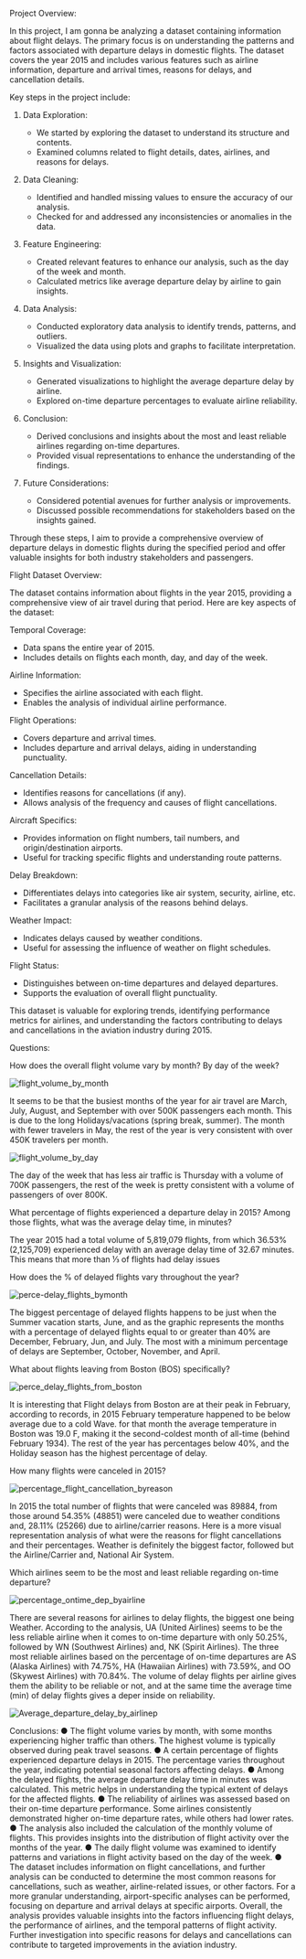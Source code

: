 
Project Overview:

In this project, I am gonna be analyzing a dataset containing information about flight delays. The primary focus is on understanding the patterns and factors associated with departure delays in domestic flights. The dataset covers the year 2015 and includes various features such as airline information, departure and arrival times, reasons for delays, and cancellation details.

Key steps in the project include:

1. Data Exploration:
   - We started by exploring the dataset to understand its structure and contents.
   - Examined columns related to flight details, dates, airlines, and reasons for delays.

2. Data Cleaning:
   - Identified and handled missing values to ensure the accuracy of our analysis.
   - Checked for and addressed any inconsistencies or anomalies in the data.

3. Feature Engineering:
   - Created relevant features to enhance our analysis, such as the day of the week and month.
   - Calculated metrics like average departure delay by airline to gain insights.

4. Data Analysis:
   - Conducted exploratory data analysis to identify trends, patterns, and outliers.
   - Visualized the data using plots and graphs to facilitate interpretation.

5. Insights and Visualization:
   - Generated visualizations to highlight the average departure delay by airline.
   - Explored on-time departure percentages to evaluate airline reliability.

6. Conclusion:
   - Derived conclusions and insights about the most and least reliable airlines regarding on-time departures.
   - Provided visual representations to enhance the understanding of the findings.

7. Future Considerations:
   - Considered potential avenues for further analysis or improvements.
   - Discussed possible recommendations for stakeholders based on the insights gained.

Through these steps, I aim to provide a comprehensive overview of departure delays in domestic flights during the specified period and offer valuable insights for both industry stakeholders and passengers.





Flight Dataset Overview:

The dataset contains information about flights in the year 2015, providing a comprehensive view of air travel during that period. Here are key aspects of the dataset:

 Temporal Coverage:
  - Data spans the entire year of 2015.
  - Includes details on flights each month, day, and day of the week.

Airline Information:
  - Specifies the airline associated with each flight.
  - Enables the analysis of individual airline performance.

Flight Operations:
  - Covers departure and arrival times.
  - Includes departure and arrival delays, aiding in understanding punctuality.

Cancellation Details:
  - Identifies reasons for cancellations (if any).
  - Allows analysis of the frequency and causes of flight cancellations.

Aircraft Specifics:
  - Provides information on flight numbers, tail numbers, and origin/destination airports.
  - Useful for tracking specific flights and understanding route patterns.

Delay Breakdown:
  - Differentiates delays into categories like air system, security, airline, etc.
  - Facilitates a granular analysis of the reasons behind delays.

Weather Impact:
  - Indicates delays caused by weather conditions.
  - Useful for assessing the influence of weather on flight schedules.

Flight Status:
  - Distinguishes between on-time departures and delayed departures.
  - Supports the evaluation of overall flight punctuality.

This dataset is valuable for exploring trends, identifying performance metrics for airlines, and understanding the factors contributing to delays and cancellations in the aviation industry during 2015.


Questions:

How does the overall flight volume vary by month? By day of the week?

![flight_volume_by_month](https://github.com/Auraromero/Delay-Flights-2015/assets/121949949/a18ea8a4-b781-4014-b582-97bcdae10645)


 
It seems to be that the busiest months of the year for air travel are  March, July, August, and September with over 500K passengers each month. This is due to the long Holidays/vacations (spring break,  summer).  The month with fewer travelers in May, the rest of the year is very consistent with over 450K travelers per month.

 ![flight_volume_by_day](https://github.com/Auraromero/Delay-Flights-2015/assets/121949949/62584e86-0b93-4401-b8c6-d8d398ef2472)



The day of the week that has less air traffic is Thursday with a volume of 700K passengers, the rest of the week is pretty consistent with a volume of passengers of over 800K.

What percentage of flights experienced a departure delay in 2015? Among those flights, what was the average delay time, in minutes?

The year 2015 had a total volume of 5,819,079 flights, from which  36.53% (2,125,709) experienced delay with an average delay time of 32.67 minutes. This means that more than ⅓ of flights had delay issues

How does the % of delayed flights vary throughout the year? 

![perce-delay_flights_bymonth](https://github.com/Auraromero/Delay-Flights-2015/assets/121949949/f48827d4-14f0-4af5-9262-3f39280dba6a)

 
The biggest percentage of delayed flights happens to be just when the Summer vacation starts, June, and as the graphic represents the months with a percentage of delayed flights equal to or greater than 40% are December, February, Jun, and July. The most with a minimum percentage of delays are September, October, November, and April.

What about flights leaving from Boston (BOS) specifically?

![perce_delay_flights_from_boston](https://github.com/Auraromero/Delay-Flights-2015/assets/121949949/c8af89a9-1e91-4f7e-ac5e-1553e65fd53a)

 
It is interesting that Flight delays from Boston are at their peak in February, according to records, in 2015 February temperature happened to be below average due to a cold Wave. for that month the average temperature in Boston was 19.0 F, making it the second-coldest month of all-time (behind February 1934). The rest of the year has percentages below 40%, and the Holiday season has the highest percentage of delay.

How many flights were canceled in 2015?

![percentage_flight_cancellation_byreason](https://github.com/Auraromero/Delay-Flights-2015/assets/121949949/72c01a05-382c-4f6c-ae1e-7ff21bbab5b8)

In 2015 the total number of flights that were canceled was 89884, from those around 54.35% (48851) were canceled due to weather conditions and, 28.11% (25266) due to airline/carrier reasons.
Here is a more visual representation analysis of what were the reasons for flight cancellations and their percentages. Weather is definitely the biggest factor, followed but the Airline/Carrier and, National Air System. 
 
Which airlines seem to be the most and least reliable regarding on-time departure?

![percentage_ontime_dep_byairline](https://github.com/Auraromero/Delay-Flights-2015/assets/121949949/08aa4d53-17f9-4dbd-9494-db80b1cdca7f)

There are several reasons for airlines to delay flights, the biggest one being Weather. According to the analysis, UA (United Airlines) seems to be the less reliable airline when it comes to on-time departure with only 50.25%, followed by WN (Southwest Airlines) and, NK (Spirit Airlines). The three most reliable airlines based on the percentage of on-time departures are AS (Alaska Airlines) with 74.75%, HA (Hawaiian Airlines) with 73.59%, and OO (Skywest Airlines) with 70.84%. 
The volume of delay flights per airline gives them the ability to be reliable or not, and at the same time the average time (min) of delay flights gives a deper  inside on reliability. 
 
![Average_departure_delay_by_airlinep](https://github.com/Auraromero/Delay-Flights-2015/assets/121949949/f88b4bd1-66f5-4c94-8132-0a88cd40d07e)


Conclusions:
●	The flight volume varies by month, with some months experiencing higher traffic than others. The highest volume is typically observed during peak travel seasons.
●	A certain percentage of flights experienced departure delays in 2015. The percentage varies throughout the year, indicating potential seasonal factors affecting delays.
●	Among the delayed flights, the average departure delay time in minutes was calculated. This metric helps in understanding the typical extent of delays for the affected flights.
●	The reliability of airlines was assessed based on their on-time departure performance. Some airlines consistently demonstrated higher on-time departure rates, while others had lower rates.
●	The analysis also included the calculation of the monthly volume of flights. This provides insights into the distribution of flight activity over the months of the year.
●	 The daily flight volume was examined to identify patterns and variations in flight activity based on the day of the week.
●	The dataset includes information on flight cancellations, and further analysis can be conducted to determine the most common reasons for cancellations, such as weather, airline-related issues, or other factors.
For a more granular understanding, airport-specific analyses can be performed, focusing on departure and arrival delays at specific airports.
Overall, the analysis provides valuable insights into the factors influencing flight delays, the performance of airlines, and the temporal patterns of flight activity. Further investigation into specific reasons for delays and cancellations can contribute to targeted improvements in the aviation industry.





